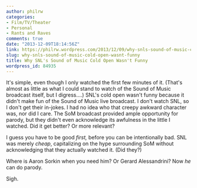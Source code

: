 ```yaml
---
author: philrw
categories:
- Film/TV/Theater
- Personal
- Rants and Raves
comments: true
date: "2013-12-09T18:14:56Z"
link: https://philrw.wordpress.com/2013/12/09/why-snls-sound-of-music-cold-open-wasnt-funny/
slug: why-snls-sound-of-music-cold-open-wasnt-funny
title: Why SNL's Sound of Music Cold Open Wasn't Funny
wordpress_id: 84935
---
```


It's simple, even though I only watched the first few minutes of it. (That's almost as little as what I could stand to watch of the Sound of Music broadcast itself, but I digress....) SNL's cold open wasn't funny because it didn't make fun of the Sound of Music live broadcast. I don't watch SNL, so I don't get their in-jokes. I had no idea who that creepy awkward character was, nor did I care. The SoM broadcast provided ample opportunity for parody, but they didn't even acknowledge its awfulness in the little I watched. Did it get better? Or more relevant?

I guess you have to be good _first,_ before you can be intentionally bad. SNL was merely _cheap_, capitalizing on the hype surrounding SoM without acknowledging that they actually watched it. (Did they?)

Where is Aaron Sorkin when you need him? Or Gerard Alessandrini? Now _he_ can do parody.

Sigh.


